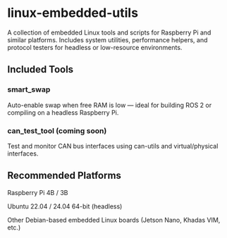 # linux-embedded-utils

A collection of embedded Linux tools and scripts for Raspberry Pi and similar platforms. Includes system utilities, performance helpers, and protocol testers for headless or low-resource environments.

## Included Tools

### smart_swap

Auto-enable swap when free RAM is low — ideal for building ROS 2 or compiling on a headless Raspberry Pi.

### can_test_tool (coming soon)

Test and monitor CAN bus interfaces using can-utils and virtual/physical interfaces.

## Recommended Platforms

Raspberry Pi 4B / 3B

Ubuntu 22.04 / 24.04 64-bit (headless)

Other Debian-based embedded Linux boards (Jetson Nano, Khadas VIM, etc.)
